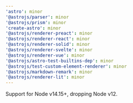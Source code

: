 ```yaml
---
'astro': minor
'@astrojs/parser': minor
'@astrojs/prism': minor
'create-astro': minor
'@astrojs/renderer-preact': minor
'@astrojs/renderer-react': minor
'@astrojs/renderer-solid': minor
'@astrojs/renderer-svelte': minor
'@astrojs/renderer-vue': minor
'@astrojs/astro-test-builtins-dep': minor
'@astrojs/test-custom-element-renderer': minor
'@astrojs/markdown-remark': minor
'@astrojs/renderer-lit': minor
---
```


Support for Node v14.15+, dropping Node v12.
